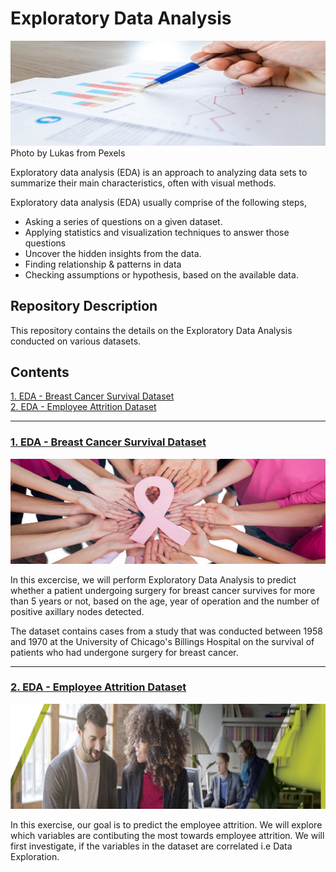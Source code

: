 # Exploratory Data Analysis

![images.jpeg](EDA_Images/EDA2.jpg)
Photo by Lukas from Pexels

Exploratory data analysis (EDA) is an approach to analyzing data sets to summarize their main characteristics, often with visual methods. 

Exploratory data analysis (EDA) usually comprise of the following steps,

- Asking a series of questions on a given dataset.
- Applying statistics and visualization techniques to answer those questions
- Uncover the hidden insights from the data.
- Finding relationship & patterns in data
- Checking assumptions or hypothesis, based on the available data.

## Repository Description

This repository contains the details on the Exploratory Data Analysis conducted on various datasets.

## Contents

[1. EDA - Breast Cancer Survival Dataset](#section1)<br>
[2. EDA - Employee Attrition Dataset](#section2)<br>

___
<a id=section1></a>
### [1. EDA - Breast Cancer Survival Dataset](./EDA_BCS)

![images.jpeg](EDA_Images/bc.jpeg)

In this excercise, we will perform Exploratory Data Analysis to predict whether a patient undergoing surgery for breast cancer survives for more than 5 years or not, based on the age, year of operation and the number of positive axillary nodes detected.

The dataset contains cases from a study that was conducted between 1958 and 1970 at the University of Chicago's Billings Hospital on the survival of patients who had undergone surgery for breast cancer.

___
<a id=section2></a>
### [2. EDA - Employee Attrition Dataset](./EDA_HEA)

![images.jpeg](EDA_Images/HEA_Banner.png)

In this exercise, our goal is to predict the employee attrition. We will explore which variables are contibuting the most towards employee attrition. We will first investigate, if the variables in the dataset are correlated i.e Data Exploration.
